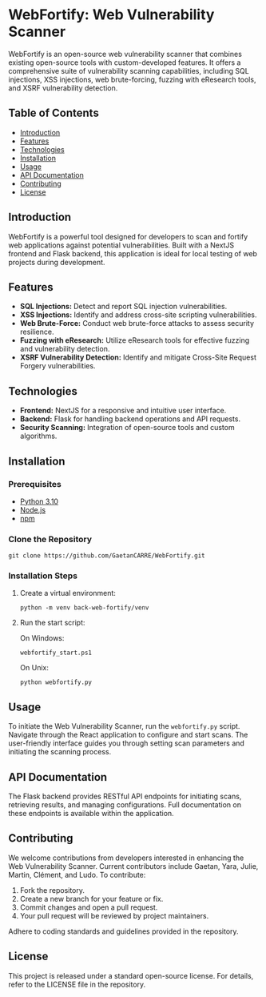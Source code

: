 # WebFortify: Web Vulnerability Scanner

WebFortify is an open-source web vulnerability scanner that combines existing open-source tools with custom-developed features. It offers a comprehensive suite of vulnerability scanning capabilities, including SQL injections, XSS injections, web brute-forcing, fuzzing with eResearch tools, and XSRF vulnerability detection.

## Table of Contents

- [Introduction](#introduction)
- [Features](#features)
- [Technologies](#technologies)
- [Installation](#installation)
- [Usage](#usage)
- [API Documentation](#api-documentation)
- [Contributing](#contributing)
- [License](#license)

## Introduction

WebFortify is a powerful tool designed for developers to scan and fortify web applications against potential vulnerabilities. Built with a NextJS frontend and Flask backend, this application is ideal for local testing of web projects during development.

## Features

- **SQL Injections:** Detect and report SQL injection vulnerabilities.
- **XSS Injections:** Identify and address cross-site scripting vulnerabilities.
- **Web Brute-Force:** Conduct web brute-force attacks to assess security resilience.
- **Fuzzing with eResearch:** Utilize eResearch tools for effective fuzzing and vulnerability detection.
- **XSRF Vulnerability Detection:** Identify and mitigate Cross-Site Request Forgery vulnerabilities.

## Technologies

- **Frontend:** NextJS for a responsive and intuitive user interface.
- **Backend:** Flask for handling backend operations and API requests.
- **Security Scanning:** Integration of open-source tools and custom algorithms.

## Installation

### Prerequisites

- [Python 3.10](https://www.python.org/downloads/release/python-3100/)
- [Node.js](https://nodejs.org/en/download/)
- [npm](https://www.npmjs.com/get-npm)

### Clone the Repository

```
git clone https://github.com/GaetanCARRE/WebFortify.git
```

### Installation Steps

1. Create a virtual environment:

   ```
   python -m venv back-web-fortify/venv
   ```

2. Run the start script:

   On Windows:

   ```
   webfortify_start.ps1
   ```

   On Unix:

   ```
   python webfortify.py
   ```

## Usage

To initiate the Web Vulnerability Scanner, run the `webfortify.py` script. Navigate through the React application to configure and start scans. The user-friendly interface guides you through setting scan parameters and initiating the scanning process.

## API Documentation

The Flask backend provides RESTful API endpoints for initiating scans, retrieving results, and managing configurations. Full documentation on these endpoints is available within the application.

## Contributing

We welcome contributions from developers interested in enhancing the Web Vulnerability Scanner. Current contributors include Gaetan, Yara, Julie, Martin, Clément, and Ludo. To contribute:

1. Fork the repository.
2. Create a new branch for your feature or fix.
3. Commit changes and open a pull request.
4. Your pull request will be reviewed by project maintainers.

Adhere to coding standards and guidelines provided in the repository.

## License

This project is released under a standard open-source license. For details, refer to the LICENSE file in the repository.